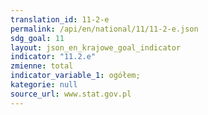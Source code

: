 ```yaml
---
translation_id: 11-2-e
permalink: /api/en/national/11/11-2-e.json
sdg_goal: 11
layout: json_en_krajowe_goal_indicator
indicator: "11.2.e"
zmienne: total
indicator_variable_1: ogółem;
kategorie: null
source_url: www.stat.gov.pl
---
```

